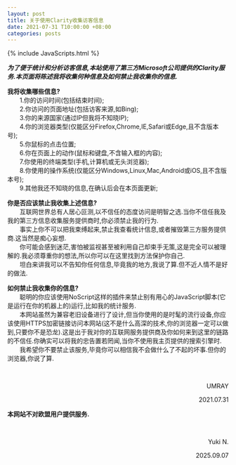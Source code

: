 ```yaml
---
layout: post
title: 关于使用Clarity收集访客信息
date: 2021-07-31 T10:00:00 +08:00
categories: posts
---
```


{% include JavaScripts.html %}

***为了便于统计和分析访客信息,本站使用了第三方Microsoft公司提供的Clarity服务.本页面将陈述我将收集何种信息及如何禁止我收集你的信息.***  

**我将收集哪些信息?**  
&emsp;&emsp;1.你的访问时间(包括结束时间);  
&emsp;&emsp;2.你访问的页面地址(包括访客来源,如Bing);  
&emsp;&emsp;3.你的来源国家(通过IP但我将不知晓IP);  
&emsp;&emsp;4.你的浏览器类型(仅能区分Firefox,Chrome,IE,Safari或Edge,且不含版本号);  
&emsp;&emsp;5.你鼠标的点击位置;  
&emsp;&emsp;6.你在页面上的动作(鼠标和键盘,不含输入框的内容);  
&emsp;&emsp;7.你使用的终端类型(手机,计算机或无头浏览器);  
&emsp;&emsp;8.你使用的操作系统(仅能区分Windows,Linux,Mac,Android或iOS,且不含版本号);  
&emsp;&emsp;9.其他我还不知晓的信息,在确认后会在本页面更新;  

**你是否应该禁止我收集上述信息?**  
&emsp;&emsp;互联网世界总有人居心叵测,以不信任的态度访问是明智之选.当你不信任我及我的第三方信息收集服务提供商时,你必须禁止我的行为.  
&emsp;&emsp;事实上你不可以把我束缚起来,禁止我查看统计信息,或者摧毁第三方服务提供商.这当然是痴心妄想.  
&emsp;&emsp;你可能会感到迷茫,害怕被监视甚至被利用自己却束手无策,这是完全可以被理解的.我必须尊重你的想法,所以你可以在这里找到方法保护你自己.  
&emsp;&emsp;坦白来讲我可以不告知你任何信息,毕竟我的地方,我说了算.但不近人情不是好的做法.  

**如何禁止我收集你的信息?**  
&emsp;&emsp;聪明的你应该使用NoScript这样的插件来禁止别有用心的JavaScript脚本(它是运行在你的机器上的)运行,比如我的统计服务.  
&emsp;&emsp;本网站虽然为兼容老旧设备进行了设计,但当你使用的是时髦的流行设备,你应该使用HTTPS加密链接访问本网站(这不是什么高深的技术,你的浏览器一定可以做到,只要你不是恐龙).这是出于我对你的互联网服务提供商及你如何来到这里的链路的不信任.你确实可以将我的忠告置若罔闻,当你不使用我主页提供的搜索引擎时.  
&emsp;&emsp;我希望你不要禁止该服务,毕竟你可以相信我不会做什么了不起的坏事.但你的浏览器,你说了算.  

&emsp;&emsp;  
<p align="right">UMRAY</p>
<p align="right">2021.07.31</p>

**本网站不对欧盟用户提供服务.**  

&emsp;&emsp;  
<p align="right">Yuki N.</p>
<p align="right">2025.09.07</p>
